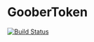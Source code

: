 # GooberToken

[![Build Status](https://img.shields.io/travis/abcoathup/goobertoken.svg?branch=master&style=flat-square)](https://travis-ci.org/abcoathup/goobertoken)